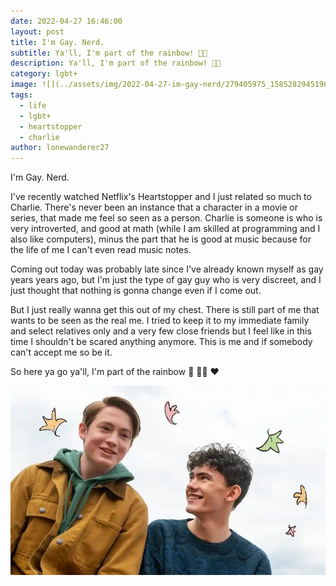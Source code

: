 ```yaml
---
date: 2022-04-27 16:46:00
layout: post
title: I'm Gay. Nerd.
subtitle: Ya'll, I'm part of the rainbow! 🏳️‍🌈
description: Ya'll, I'm part of the rainbow! 🏳️‍🌈
category: lgbt+
image: ![](../assets/img/2022-04-27-im-gay-nerd/279405975_1585282945190412_906502809197478862_n.jpg)
tags:
  - life
  - lgbt+
  - heartstopper
  - charlie
author: lonewanderer27
---
```


I'm Gay. Nerd.

I've recently watched Netflix's Heartstopper and I just related so much to Charlie. There's never been an instance that a character in a movie or series, that made me feel so seen as a person.
Charlie is someone is who is very introverted, and good at math (while I am skilled at programming and I also like computers), minus the part that he is good at music because for the life of me I can't even read music notes.

Coming out today was probably late since I've already known myself as gay years years ago, but I'm just the type of gay guy who is very discreet, and I just thought that nothing is gonna change even if I come out.

But I just really wanna get this out of my chest. There is still part of me that wants to be seen as the real me. I tried to keep it to my immediate family and select relatives only and a very few close friends but I feel like in this time I shouldn't be scared anything anymore. This is me and if somebody can't accept me so be it.

So here ya go ya'll, I'm part of the rainbow 🙂 🏳️‍🌈 ❤️

![](../assets/img/2022-04-27-im-gay-nerd/279397337_1585283891856984_6085453319711835818_n.jpg)